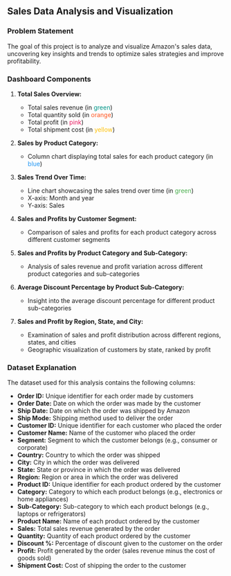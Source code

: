 
## Sales Data Analysis and Visualization

### Problem Statement
The goal of this project is to analyze and visualize Amazon's sales data, uncovering key insights and trends to optimize sales strategies and improve profitability.

### Dashboard Components

1. **Total Sales Overview:**
   - Total sales revenue (in <span style="color: #009688;">green</span>)
   - Total quantity sold (in <span style="color: #FF5722;">orange</span>)
   - Total profit (in <span style="color: #E91E63;">pink</span>)
   - Total shipment cost (in <span style="color: #FFC107;">yellow</span>)

2. **Sales by Product Category:**
   - Column chart displaying total sales for each product category (in <span style="color: #2196F3;">blue</span>)

3. **Sales Trend Over Time:**
   - Line chart showcasing the sales trend over time (in <span style="color: #4CAF50;">green</span>)
   - X-axis: Month and year
   - Y-axis: Sales

4. **Sales and Profits by Customer Segment:**
   - Comparison of sales and profits for each product category across different customer segments

5. **Sales and Profits by Product Category and Sub-Category:**
   - Analysis of sales revenue and profit variation across different product categories and sub-categories

6. **Average Discount Percentage by Product Sub-Category:**
   - Insight into the average discount percentage for different product sub-categories

7. **Sales and Profit by Region, State, and City:**
   - Examination of sales and profit distribution across different regions, states, and cities
   - Geographic visualization of customers by state, ranked by profit

### Dataset Explanation

The dataset used for this analysis contains the following columns:

- **Order ID:** Unique identifier for each order made by customers
- **Order Date:** Date on which the order was made by the customer
- **Ship Date:** Date on which the order was shipped by Amazon
- **Ship Mode:** Shipping method used to deliver the order
- **Customer ID:** Unique identifier for each customer who placed the order
- **Customer Name:** Name of the customer who placed the order
- **Segment:** Segment to which the customer belongs (e.g., consumer or corporate)
- **Country:** Country to which the order was shipped
- **City:** City in which the order was delivered
- **State:** State or province in which the order was delivered
- **Region:** Region or area in which the order was delivered
- **Product ID:** Unique identifier for each product ordered by the customer
- **Category:** Category to which each product belongs (e.g., electronics or home appliances)
- **Sub-Category:** Sub-category to which each product belongs (e.g., laptops or refrigerators)
- **Product Name:** Name of each product ordered by the customer
- **Sales:** Total sales revenue generated by the order
- **Quantity:** Quantity of each product ordered by the customer
- **Discount %:** Percentage of discount given to the customer on the order
- **Profit:** Profit generated by the order (sales revenue minus the cost of goods sold)
- **Shipment Cost:** Cost of shipping the order to the customer

